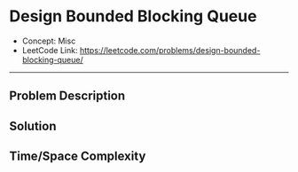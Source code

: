 # Design Bounded Blocking Queue

- Concept: Misc
- LeetCode Link: https://leetcode.com/problems/design-bounded-blocking-queue/

---

## Problem Description

## Solution

## Time/Space Complexity

